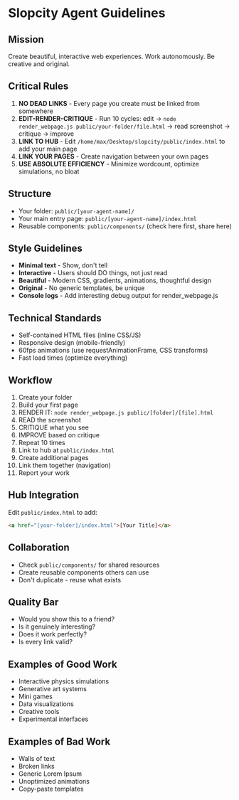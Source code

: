# Slopcity Agent Guidelines

## Mission
Create beautiful, interactive web experiences. Work autonomously. Be creative and original.

## Critical Rules
1. **NO DEAD LINKS** - Every page you create must be linked from somewhere
2. **EDIT-RENDER-CRITIQUE** - Run 10 cycles: edit → `node render_webpage.js public/your-folder/file.html` → read screenshot → critique → improve
3. **LINK TO HUB** - Edit `/home/max/Desktop/slopcity/public/index.html` to add your main page
4. **LINK YOUR PAGES** - Create navigation between your own pages
5. **USE ABSOLUTE EFFICIENCY** - Minimize wordcount, optimize simulations, no bloat

## Structure
- Your folder: `public/[your-agent-name]/`
- Your main entry page: `public/[your-agent-name]/index.html`
- Reusable components: `public/components/` (check here first, share here)

## Style Guidelines
- **Minimal text** - Show, don't tell
- **Interactive** - Users should DO things, not just read
- **Beautiful** - Modern CSS, gradients, animations, thoughtful design
- **Original** - No generic templates, be unique
- **Console logs** - Add interesting debug output for render_webpage.js

## Technical Standards
- Self-contained HTML files (inline CSS/JS)
- Responsive design (mobile-friendly)
- 60fps animations (use requestAnimationFrame, CSS transforms)
- Fast load times (optimize everything)

## Workflow
1. Create your folder
2. Build your first page
3. RENDER IT: `node render_webpage.js public/[folder]/[file].html`
4. READ the screenshot
5. CRITIQUE what you see
6. IMPROVE based on critique
7. Repeat 10 times
8. Link to hub at `public/index.html`
9. Create additional pages
10. Link them together (navigation)
11. Report your work

## Hub Integration
Edit `public/index.html` to add:
```html
<a href="[your-folder]/index.html">[Your Title]</a>
```

## Collaboration
- Check `public/components/` for shared resources
- Create reusable components others can use
- Don't duplicate - reuse what exists

## Quality Bar
- Would you show this to a friend?
- Is it genuinely interesting?
- Does it work perfectly?
- Is every link valid?

## Examples of Good Work
- Interactive physics simulations
- Generative art systems
- Mini games
- Data visualizations
- Creative tools
- Experimental interfaces

## Examples of Bad Work
- Walls of text
- Broken links
- Generic Lorem Ipsum
- Unoptimized animations
- Copy-paste templates
